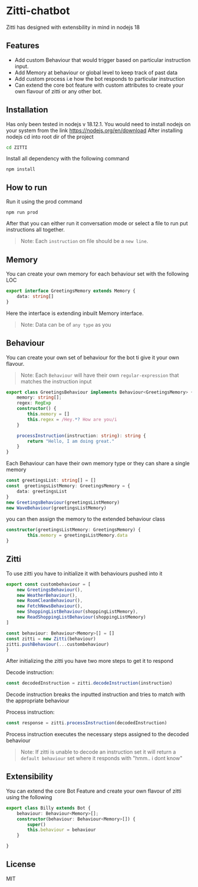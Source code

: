 # Zitti-chatbot

Zitti has designed with extensbility in mind in nodejs 18
## Features

- Add custom Behaviour that would trigger based on particular instruction input.
- Add Memory at behaviour or global level to keep track of past data
- Add custom process i.e how the bot responds to particular instruction
- Can extend the core bot feature with custom attributes to create your own flavour of zitti or any other bot.


## Installation

Has only been tested in nodejs v 18.12.1. You would need to install nodejs on your system from the link  https://nodejs.org/en/download
After installing nodejs cd into root dir of the project
```sh
cd ZITTI
```
Install all dependency with the following command
```nodejs
npm install
```

## How to run
Run it using the prod command
```nodejs
npm run prod
```
After that you can either run it conversation mode or select a file to run put instructions all together.
> Note: Each `instruction` on file should be a `new line`.

## Memory
You can create your own memory for each behaviour set with the following LOC
```typescript
export interface GreetingsMemory extends Memory {
    data: string[]
}
```
Here the interface is extending inbuilt Memory interface.
> Note: Data can be of `any type` as you 

## Behaviour
You can create your own set of behaviour for the bot ti give it your own flavour.
> Note: Each `Behaviour` will have their own `regular-expression` that matches the instruction input

```typescript
export class GreetingsBehaviour implements Behaviour<GreetingsMemory> {
    memory: string[];
    regex: RegExp
    constructor() {
        this.memory = []
        this.regex = /Hey.*? How are you/i
    }

    processInstruction(instruction: string): string {
        return "Hello, I am doing great."
    }
}

```
Each Behaviour can have their own memory type or they can share a single memory
```typescript
const greetingsList: string[] = []
const  greetingsListMemory: GreetingsMemory = {
    data: greetingsList
}
new GreetingsBehaviour(greetingsListMemory)
new WaveBehaviour(greetingsListMemory)
```
you can then assign the memory to the extended behaviour class
```typescript
constructor(greetingsListMemory: GreetingsMemory) {
        this.memory = greetingsListMemory.data
}
```
## Zitti
To use zitti you have to initialize it with behaviours pushed into it
```typescript
export const custombehaviour = [
    new GreetingsBehaviour(),
    new WeatherBehaviour(),
    new RoomCleanBehaviour(),
    new FetchNewsBehaviour(),
    new ShoppingListBehaviour(shoppingListMemory),
    new ReadShoppingListBehaviour(shoppingListMemory)
]

const behaviour: Behaviour<Memory>[] = []
const zitti = new Zitti(behaviour)
zitti.pushBehaviour(...custombehaviour)
}
```
After initializing the zitti you have two more steps to get it to respond

Decode instruction:
```typescript
const decodedInstruction = zitti.decodeInstruction(instruction)
```
Decode instruction breaks the inputted instruction and tries to match with the appropriate behaviour

Process instruction:
```typescript
const response = zitti.processInstruction(decodedInstruction)
```
Process instruction executes the necessary steps assigned to the decoded behaviour
> Note: If zitti is unable to decode an instruction set it will return a `default behaviour` set where it responds with "hmm.. i dont know"

## Extensibility
You can extend the core Bot Feature and create your own flavour of zitti using the following
```typescript
export class Billy extends Bot {
    behaviour: Behaviour<Memory>[];
    constructor(behaviour: Behaviour<Memory>[]) {
        super()
        this.behaviour = behaviour
    }

}
```


## License

MIT


